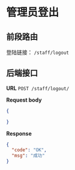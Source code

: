 # 管理员登出

## 前段路由

登陆链接： `/staff/logout`

## 后端接口

**URL** `POST /staff/logout/`

**Request body**
```json
{

}
```

**Response**
```json
{
  "code": "OK",
  "msg": "成功"
}
```